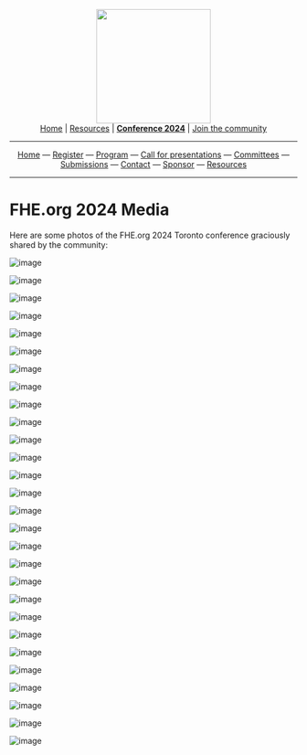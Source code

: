 <!-- Main header navigation -->
<p align="center">
  <img width="200" src="https://user-images.githubusercontent.com/5758427/180978488-db825482-5a58-4c7c-9589-c494a6f0be04.png"><br/>
  <a href="https://fhe-org.github.io">Home</a> | <a href="https://fhe-org.github.io/resources">Resources</a> | <b><a href="https://fhe-org.github.io/conferences/conference-2024/">Conference 2024</a></b> | <a href="https://fhe-org.github.io/community">Join the community</a>
</p>
<hr/>
<!-- /Main header navigation -->



<!-- Header conference 2024 links -->
<p align="center">
  <a href="https://fhe-org.github.io/conferences/conference-2024/">Home</a>
  —
  <a href="https://lu.ma/fhe-org-conference-2024-tickets">Register</a>
  —
  <a href="https://fhe-org.github.io/conferences/conference-2024/program">Program</a>
  —
  <a href="https://fhe-org.github.io/conferences/conference-2024/call-for-presentations"> Call for presentations</a>
  —
  <a href="https://fhe-org.github.io/conferences/conference-2024/committees">Committees</a>
  —
  <a href="https://easychair.org/conferences/?conf=fheorg2024" target="_blank">Submissions</a>
  —
  <a href="https://fhe-org.github.io/conferences/conference-2024/contact">Contact</a>
  —
  <a href="https://fhe-org.github.io/conferences/conference-2024/sponsor">Sponsor</a>
  —
  <a href="https://fhe-org.github.io/conferences/conference-2024/resources">Resources</a>
</p>
<hr/>
<!-- /Header conference 2024 links -->


# FHE.org 2024 Media

Here are some photos of the FHE.org 2024 Toronto conference graciously shared by the community: 

![image](https://github.com/FHE-org/fhe-org.github.io/assets/37557436/bf511786-98af-4465-aa7b-b695c752091f)

![image](https://github.com/FHE-org/fhe-org.github.io/assets/37557436/43915bdd-0a46-4dbe-90a5-51f6b657fd78)

![image](https://github.com/FHE-org/fhe-org.github.io/assets/37557436/bc766c60-eb91-4c52-a019-c7867ebe6de9)

![image](https://github.com/FHE-org/fhe-org.github.io/assets/37557436/84200d4a-380e-45ee-96e4-4d29370c588b)

![image](https://github.com/FHE-org/fhe-org.github.io/assets/37557436/85ed3beb-2ee3-43ea-899b-2725f97498ca)

![image](https://github.com/FHE-org/fhe-org.github.io/assets/37557436/e1370579-db55-47db-9512-475db7f747d2)

![image](https://github.com/FHE-org/fhe-org.github.io/assets/37557436/5d185204-8178-41ee-8c25-58224a6552b9)

![image](https://github.com/FHE-org/fhe-org.github.io/assets/37557436/134c7571-5e60-446c-8b71-0f3a85065211)

![image](https://github.com/FHE-org/fhe-org.github.io/assets/37557436/ccdd0daf-cd49-4497-b1a8-493da79f9163)

![image](https://github.com/FHE-org/fhe-org.github.io/assets/37557436/b8ea3995-6378-4966-b084-18bf4c3e6af0)

![image](https://github.com/FHE-org/fhe-org.github.io/assets/37557436/1196f1b6-e942-4ab3-9c0b-be9898450359)

![image](https://github.com/FHE-org/fhe-org.github.io/assets/37557436/3b6c2ba1-72f9-46a9-9289-c443b12d5c3f)

![image](https://github.com/FHE-org/fhe-org.github.io/assets/37557436/d65c1bc7-56c6-43d6-adcb-d57fd2f37cba)

![image](https://github.com/FHE-org/fhe-org.github.io/assets/37557436/fb13752c-a8c3-458c-9ed7-d184347884e3)

![image](https://github.com/FHE-org/fhe-org.github.io/assets/37557436/549f2ee7-78d7-42a5-86ea-bf4ea10909c7)

![image](https://github.com/FHE-org/fhe-org.github.io/assets/37557436/0edb990b-9377-441f-ace4-d342cde5901d)

![image](https://github.com/FHE-org/fhe-org.github.io/assets/37557436/8bdf7775-dd0d-485f-888a-602bb2b49588)

![image](https://github.com/FHE-org/fhe-org.github.io/assets/37557436/1736a6c3-e2c7-4504-bfd7-d6b99f5b2d3b)

![image](https://github.com/FHE-org/fhe-org.github.io/assets/37557436/077085ff-580d-4c1d-9311-f122eae26cd2)

![image](https://github.com/FHE-org/fhe-org.github.io/assets/37557436/28e86882-4277-4a03-8247-5a2b89c1703d)

![image](https://github.com/FHE-org/fhe-org.github.io/assets/37557436/a3ddce34-a1b4-4017-825f-2a3409f4bde1)

![image](https://github.com/FHE-org/fhe-org.github.io/assets/37557436/e41b5c9a-0bf1-4c0e-81c1-9777d677fa94)

![image](https://github.com/FHE-org/fhe-org.github.io/assets/37557436/ff4be452-451f-4af3-ac16-3b4aaa89729b)

![image](https://github.com/FHE-org/fhe-org.github.io/assets/37557436/b638871e-31c2-4c32-964c-41b99171914c)

![image](https://github.com/FHE-org/fhe-org.github.io/assets/37557436/a433139d-ca19-419f-8e79-0ef0297ba447)

![image](https://github.com/FHE-org/fhe-org.github.io/assets/37557436/d03c86e0-5f4d-41b4-b45b-70b620a1f1d1)

![image](https://github.com/FHE-org/fhe-org.github.io/assets/37557436/73a9da73-d5d5-408d-8bbd-b232b4e2a9fe)

![image](https://github.com/FHE-org/fhe-org.github.io/assets/37557436/b3e20ad1-ebc8-44c8-8e72-7105be55e741)



